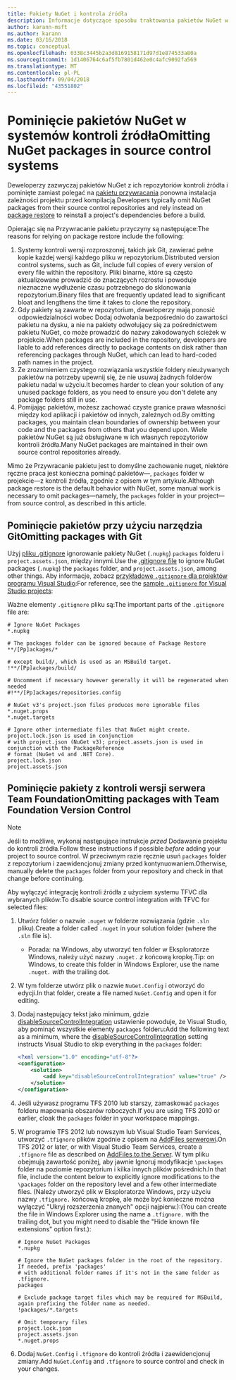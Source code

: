 ```yaml
---
title: Pakiety NuGet i kontrola źródła
description: Informacje dotyczące sposobu traktowania pakietów NuGet w ramach systemów kontroli wersji kontroli i źródła i pominąć pakiety za pomocą narzędzia git i TFVC.
author: karann-msft
ms.author: karann
ms.date: 03/16/2018
ms.topic: conceptual
ms.openlocfilehash: 0338c3445b2a3d8169158171d97d1e874533a80a
ms.sourcegitcommit: 1d1406764c6af5fb7801d462e0c4afc9092fa569
ms.translationtype: MT
ms.contentlocale: pl-PL
ms.lasthandoff: 09/04/2018
ms.locfileid: "43551802"
---
```

# <a name="omitting-nuget-packages-in-source-control-systems"></a><span data-ttu-id="cda2a-103">Pominięcie pakietów NuGet w systemów kontroli źródła</span><span class="sxs-lookup"><span data-stu-id="cda2a-103">Omitting NuGet packages in source control systems</span></span>

<span data-ttu-id="cda2a-104">Deweloperzy zazwyczaj pakietów NuGet z ich repozytoriów kontroli źródła i pominięte zamiast polegać na [pakietu przywracania](package-restore.md) ponowna instalacja zależności projektu przed kompilacją.</span><span class="sxs-lookup"><span data-stu-id="cda2a-104">Developers typically omit NuGet packages from their source control repositories and rely instead on [package restore](package-restore.md) to reinstall a project's dependencies before a build.</span></span>

<span data-ttu-id="cda2a-105">Opierając się na Przywracanie pakietu przyczyny są następujące:</span><span class="sxs-lookup"><span data-stu-id="cda2a-105">The reasons for relying on package restore include the following:</span></span>

1. <span data-ttu-id="cda2a-106">Systemy kontroli wersji rozproszonej, takich jak Git, zawierać pełne kopie każdej wersji każdego pliku w repozytorium.</span><span class="sxs-lookup"><span data-stu-id="cda2a-106">Distributed version control systems, such as Git, include full copies of every version of every file within the repository.</span></span> <span data-ttu-id="cda2a-107">Pliki binarne, które są często aktualizowane prowadzić do znaczących rozrostu i powoduje nieznaczne wydłużenie czasu potrzebnego do sklonowania repozytorium.</span><span class="sxs-lookup"><span data-stu-id="cda2a-107">Binary files that are frequently updated lead to significant bloat and lengthens the time it takes to clone the repository.</span></span>
1. <span data-ttu-id="cda2a-108">Gdy pakiety są zawarte w repozytorium, deweloperzy mają ponosić odpowiedzialności wobec Dodaj odwołania bezpośrednio do zawartości pakietu na dysku, a nie na pakiety odwołujący się za pośrednictwem pakietu NuGet, co może prowadzić do nazwy zakodowanych ścieżek w projekcie.</span><span class="sxs-lookup"><span data-stu-id="cda2a-108">When packages are included in the repository, developers are liable to add references directly to package contents on disk rather than referencing packages through NuGet, which can lead to hard-coded path names in the project.</span></span>
1. <span data-ttu-id="cda2a-109">Ze zrozumieniem czystego rozwiązania wszystkie foldery nieużywanych pakietów na potrzeby upewnij się, że nie usuwaj żadnych folderów pakietu nadal w użyciu.</span><span class="sxs-lookup"><span data-stu-id="cda2a-109">It becomes harder to clean your solution of any unused package folders, as you need to ensure you don't delete any package folders still in use.</span></span>
1. <span data-ttu-id="cda2a-110">Pomijając pakietów, możesz zachować czyste granice prawa własności między kod aplikacji i pakietów od innych, zależnych od.</span><span class="sxs-lookup"><span data-stu-id="cda2a-110">By omitting packages, you maintain clean boundaries of ownership between your code and the packages from others that you depend upon.</span></span> <span data-ttu-id="cda2a-111">Wiele pakietów NuGet są już obsługiwane w ich własnych repozytoriów kontroli źródła.</span><span class="sxs-lookup"><span data-stu-id="cda2a-111">Many NuGet packages are maintained in their own source control repositories already.</span></span>

<span data-ttu-id="cda2a-112">Mimo że Przywracanie pakietu jest to domyślne zachowanie nuget, niektóre ręczne praca jest konieczna pominąć pakietów&mdash;, `packages` folder w projekcie&mdash;z kontroli źródła, zgodnie z opisem w tym artykule.</span><span class="sxs-lookup"><span data-stu-id="cda2a-112">Although package restore is the default behavior with NuGet, some manual work is necessary to omit packages&mdash;namely, the `packages` folder in your project&mdash;from source control, as described in this article.</span></span>

## <a name="omitting-packages-with-git"></a><span data-ttu-id="cda2a-113">Pominięcie pakietów przy użyciu narzędzia Git</span><span class="sxs-lookup"><span data-stu-id="cda2a-113">Omitting packages with Git</span></span>

<span data-ttu-id="cda2a-114">Użyj [pliku .gitignore](https://git-scm.com/docs/gitignore) ignorowanie pakiety NuGet (`.nupkg`) `packages` folderu i `project.assets.json`, między innymi.</span><span class="sxs-lookup"><span data-stu-id="cda2a-114">Use the [.gitignore file](https://git-scm.com/docs/gitignore) to ignore NuGet packages (`.nupkg`) the `packages` folder, and `project.assets.json`, among other things.</span></span> <span data-ttu-id="cda2a-115">Aby informacje, zobacz [przykładowe `.gitignore` dla projektów programu Visual Studio](https://github.com/github/gitignore/blob/master/VisualStudio.gitignore):</span><span class="sxs-lookup"><span data-stu-id="cda2a-115">For reference, see the [sample `.gitignore` for Visual Studio projects](https://github.com/github/gitignore/blob/master/VisualStudio.gitignore):</span></span>

<span data-ttu-id="cda2a-116">Ważne elementy `.gitignore` pliku są:</span><span class="sxs-lookup"><span data-stu-id="cda2a-116">The important parts of the `.gitignore` file are:</span></span>

```gitignore
# Ignore NuGet Packages
*.nupkg

# The packages folder can be ignored because of Package Restore
**/[Pp]ackages/*

# except build/, which is used as an MSBuild target.
!**/[Pp]ackages/build/

# Uncomment if necessary however generally it will be regenerated when needed
#!**/[Pp]ackages/repositories.config

# NuGet v3's project.json files produces more ignorable files
*.nuget.props
*.nuget.targets

# Ignore other intermediate files that NuGet might create. project.lock.json is used in conjunction
# with project.json (NuGet v3); project.assets.json is used in conjunction with the PackageReference
# format (NuGet v4 and .NET Core).
project.lock.json
project.assets.json
```

## <a name="omitting-packages-with-team-foundation-version-control"></a><span data-ttu-id="cda2a-117">Pominięcie pakiety z kontroli wersji serwera Team Foundation</span><span class="sxs-lookup"><span data-stu-id="cda2a-117">Omitting packages with Team Foundation Version Control</span></span>

> [!Note]
> <span data-ttu-id="cda2a-118">Jeśli to możliwe, wykonaj następujące instrukcje *przed* Dodawanie projektu do kontroli źródła.</span><span class="sxs-lookup"><span data-stu-id="cda2a-118">Follow these instructions if possible *before* adding your project to source control.</span></span> <span data-ttu-id="cda2a-119">W przeciwnym razie ręcznie usuń `packages` folder z repozytorium i zaewidencjonuj zmiany przed kontynuowaniem.</span><span class="sxs-lookup"><span data-stu-id="cda2a-119">Otherwise, manually delete the `packages` folder from your repository and check in that change before continuing.</span></span>

<span data-ttu-id="cda2a-120">Aby wyłączyć integrację kontroli źródła z użyciem systemu TFVC dla wybranych plików:</span><span class="sxs-lookup"><span data-stu-id="cda2a-120">To disable source control integration with TFVC for selected files:</span></span>

1. <span data-ttu-id="cda2a-121">Utwórz folder o nazwie `.nuget` w folderze rozwiązania (gdzie `.sln` pliku).</span><span class="sxs-lookup"><span data-stu-id="cda2a-121">Create a folder called `.nuget` in your solution folder (where the `.sln` file is).</span></span>
    - <span data-ttu-id="cda2a-122">Porada: na Windows, aby utworzyć ten folder w Eksploratorze Windows, należy użyć nazwy `.nuget.` *z* końcową kropkę.</span><span class="sxs-lookup"><span data-stu-id="cda2a-122">Tip: on Windows, to create this folder in Windows Explorer, use the name `.nuget.` *with* the trailing dot.</span></span>

1. <span data-ttu-id="cda2a-123">W tym folderze utwórz plik o nazwie `NuGet.Config` i otworzyć do edycji.</span><span class="sxs-lookup"><span data-stu-id="cda2a-123">In that folder, create a file named `NuGet.Config` and open it for editing.</span></span>

1. <span data-ttu-id="cda2a-124">Dodaj następujący tekst jako minimum, gdzie [disableSourceControlIntegration](../reference/nuget-config-file.md#solution-section) ustawienie powoduje, że Visual Studio, aby pominąć wszystkie elementy `packages` folderu:</span><span class="sxs-lookup"><span data-stu-id="cda2a-124">Add the following text as a minimum, where the [disableSourceControlIntegration](../reference/nuget-config-file.md#solution-section) setting instructs Visual Studio to skip everything in the `packages` folder:</span></span>

   ```xml
   <?xml version="1.0" encoding="utf-8"?>
   <configuration>
       <solution>
           <add key="disableSourceControlIntegration" value="true" />
       </solution>
   </configuration>
   ```

1. <span data-ttu-id="cda2a-125">Jeśli używasz programu TFS 2010 lub starszy, zamaskować `packages` folderu mapowania obszarów roboczych.</span><span class="sxs-lookup"><span data-stu-id="cda2a-125">If you are using TFS 2010 or earlier, cloak the `packages` folder in your workspace mappings.</span></span>

1. <span data-ttu-id="cda2a-126">W programie TFS 2012 lub nowszym lub Visual Studio Team Services, utworzyć `.tfignore` plików zgodnie z opisem na [AddFiles serwerowi](/vsts/tfvc/add-files-server.md?view=vsts#tfignore).</span><span class="sxs-lookup"><span data-stu-id="cda2a-126">On TFS 2012 or later, or with Visual Studio Team Services, create a `.tfignore` file as described on [AddFiles to the Server](/vsts/tfvc/add-files-server.md?view=vsts#tfignore).</span></span> <span data-ttu-id="cda2a-127">W tym pliku obejmują zawartość poniżej, aby jawnie Ignoruj modyfikacje `\packages` folder na poziomie repozytorium i kilka innych plików pośrednich.</span><span class="sxs-lookup"><span data-stu-id="cda2a-127">In that file, include the content below to explicitly ignore modifications to the `\packages` folder on the repository level and a few other intermediate files.</span></span> <span data-ttu-id="cda2a-128">(Należy utworzyć plik w Eksploratorze Windows, przy użyciu nazwy `.tfignore.` końcową kropkę, ale może być konieczne można wyłączyć "Ukryj rozszerzenia znanych" opcji najpierw.):</span><span class="sxs-lookup"><span data-stu-id="cda2a-128">(You can create the file in Windows Explorer using the name a `.tfignore.` with the trailing dot, but you might need to disable the "Hide known file extensions" option first.):</span></span>

   ```cli
   # Ignore NuGet Packages
   *.nupkg

   # Ignore the NuGet packages folder in the root of the repository. If needed, prefix 'packages'
   # with additional folder names if it's not in the same folder as .tfignore.   
   packages

   # Exclude package target files which may be required for MSBuild, again prefixing the folder name as needed.
   !packages/*.targets

   # Omit temporary files
   project.lock.json
   project.assets.json
   *.nuget.props
   ```

1. <span data-ttu-id="cda2a-129">Dodaj `NuGet.Config` i `.tfignore` do kontroli źródła i zaewidencjonuj zmiany.</span><span class="sxs-lookup"><span data-stu-id="cda2a-129">Add `NuGet.Config` and `.tfignore` to source control and check in your changes.</span></span>
